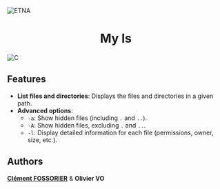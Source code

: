 ![ETNA](https://etna.io/wp-content/themes/etna-refonte-theme/assets/images/logo-etna.png)

<h1 align="center">My ls</h1>

![C](https://img.shields.io/badge/C-grey?style=flat-square&logo=c)

## Features

- **List files and directories**: Displays the files and directories in a given path.
- **Advanced options**:
    - `-a`: Show hidden files (including `.` and `..`).
    - `-A`: Show hidden files, excluding `.` and `..`.
    - `-l`: Display detailed information for each file (permissions, owner, size, etc.).

## Authors

[**Clément FOSSORIER**](https://github.com/FiestaTheNewbieDev) & **Olivier VO**